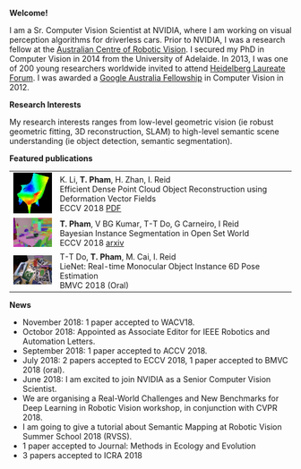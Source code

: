 **Welcome!**

I am a Sr. Computer Vision Scientist at NVIDIA, where I am working on visual perception algorithms for driverless cars. Prior to NVIDIA, I was a research fellow at the [Australian Centre of Robotic Vision](https://www.roboticvision.org/). I secured my PhD in Computer Vision in 2014 from the University of Adelaide. In 2013, I was one of 200 young researchers worldwide invited to attend [Heidelberg Laureate Forum](http://www.heidelberg-laureate-forum.org/). I was awarded a [Google Australia Fellowship](https://ai.googleblog.com/2012/06/2012-google-phd-fellowships.html) in Computer Vision in 2012.

**Research Interests**

My research interests ranges from low-level geometric vision (ie robust geometric fitting, 3D reconstruction, SLAM) to high-level semantic scene understanding (ie object detection, semantic segmentation).

**Featured publications**

|||
|---|---|
|<img src="/images/3dobj_deep_reconstruction.png" alt="drawing" width="100px"/>| K. Li, **T. Pham**, H. Zhan, I. Reid <br> Efficient Dense Point Cloud Object Reconstruction using Deformation Vector Fields <br>ECCV 2018 [PDF](http://openaccess.thecvf.com/content_ECCV_2018/papers/Kejie_Li_Efficient_Dense_Point_ECCV_2018_paper.pdf)|
|<img src="/images/openset_instance.jpg" alt="drawing" width="100px"/> | **T. Pham**, V BG Kumar, T-T Do, G Carneiro, I Reid <br> Bayesian Instance Segmentation in Open Set World <br> ECCV 2018 [arxiv](https://arxiv.org/abs/1806.00911)|
|<img src="/images/lienet.png" alt="drawing" width="100px"/>|T-T Do, **T. Pham**, M. Cai, I. Reid  <br> LieNet: Real-time Monocular Object Instance 6D Pose Estimation <br> BMVC 2018 (Oral) |


**News**
* November 2018: 1 paper accepted to WACV18.
* Octobor 2018: Appointed as Associate Editor for IEEE Robotics and Automation Letters.
* September 2018: 1 paper accepted to ACCV 2018.
* July 2018: 2 papers accepted to ECCV 2018, 1 paper accepted to BMVC 2018 (oral). 
* June 2018: I am excited to join NVIDIA as a Senior Computer Vision Scientist. 
* We are organising a Real-World Challenges and New Benchmarks for Deep Learning in Robotic Vision workshop, in conjunction with CVPR 2018. 
* I am going to give a tutorial about Semantic Mapping at Robotic Vision Summer School 2018 (RVSS). 
* 1 paper accepted to Journal: Methods in Ecology and Evolution 
* 3 papers accepted to ICRA 2018
